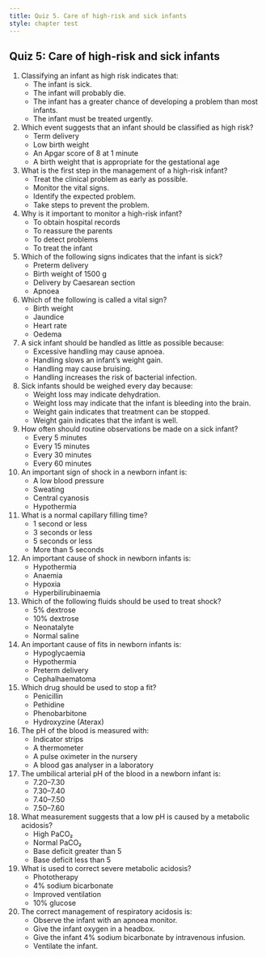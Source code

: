 ```yaml
---
title: Quiz 5. Care of high-risk and sick infants
style: chapter test
---
```


## Quiz 5: Care of high-risk and sick infants

1.	Classifying an infant as high risk indicates that:
	-	The infant is sick.
	-	The infant will probably die.
	+	The infant has a greater chance of developing a problem than most infants.
	-	The infant must be treated urgently.
2.	Which event suggests that an infant should be classified as high risk?
	-	Term delivery
	+	Low birth weight
	-	An Apgar score of 8 at 1 minute
	-	A birth weight that is appropriate for the gestational age
3.	What is the first step in the management of a high-risk infant?
	-	Treat the clinical problem as early as possible.
	-	Monitor the vital signs.
	+	Identify the expected problem.
	-	Take steps to prevent the problem.
4.	Why is it important to monitor a high-risk infant?
	-	To obtain hospital records
	-	To reassure the parents
	+	To detect problems
	-	To treat the infant
5.	Which of the following signs indicates that the infant is sick?
	-	Preterm delivery
	-	Birth weight of 1500 g
	-	Delivery by Caesarean section
	+	Apnoea
6.	Which of the following is called a vital sign?
	-	Birth weight
	-	Jaundice
	+	Heart rate
	-	Oedema
7.	A sick infant should be handled as little as possible because:
	+	Excessive handling may cause apnoea.
	-	Handling slows an infant’s weight gain.
	-	Handling may cause bruising.
	-	Handling increases the risk of bacterial infection.
8.	Sick infants should be weighed every day because:
	+	Weight loss may indicate dehydration.
	-	Weight loss may indicate that the infant is bleeding into the brain.
	-	Weight gain indicates that treatment can be stopped.
	-	Weight gain indicates that the infant is well.
9.	How often should routine observations be made on a sick infant?
	-	Every 5 minutes
	-	Every 15 minutes
	+	Every 30 minutes
	-	Every 60 minutes
10.	An important sign of shock in a newborn infant is:
	+	A low blood pressure
	-	Sweating
	-	Central cyanosis
	-	Hypothermia
11.	What is a normal capillary filling time?
	-	1 second or less
	+	3 seconds or less
	-	5 seconds or less
	-	More than 5 seconds
12.	An important cause of shock in newborn infants is:
	-	Hypothermia
	-	Anaemia
	+	Hypoxia
	-	Hyperbilirubinaemia
13.	Which of the following fluids should be used to treat shock?
	-	5% dextrose
	-	10% dextrose
	-	Neonatalyte
	+	Normal saline
14.	An important cause of fits in newborn infants is:
	+	Hypoglycaemia
	-	Hypothermia
	-	Preterm delivery
	-	Cephalhaematoma
15.	Which drug should be used to stop a fit?
	-	Penicillin
	-	Pethidine
	+	Phenobarbitone
	-	Hydroxyzine (Aterax)
16.	The pH of the blood is measured with:
	-	Indicator strips
	-	A thermometer
	-	A pulse oximeter in the nursery
	+	A blood gas analyser in a laboratory
17.	The umbilical arterial pH of the blood in a newborn infant is:
	-	7.20–7.30
	+	7.30–7.40
	-	7.40–7.50
	-	7.50–7.60
18.	What measurement suggests that a low pH is caused by a metabolic acidosis?
	-	High PaCO₂
	-	Normal PaCO₂
	+	Base deficit greater than 5
	-	Base deficit less than 5
19.	What is used to correct severe metabolic acidosis?
	-	Phototherapy
	+	4% sodium bicarbonate
	-	Improved ventilation
	-	10% glucose
20.	The correct management of respiratory acidosis is:
	-	Observe the infant with an apnoea monitor.
	-	Give the infant oxygen in a headbox.
	-	Give the infant 4% sodium bicarbonate by intravenous infusion.
	+	Ventilate the infant.
